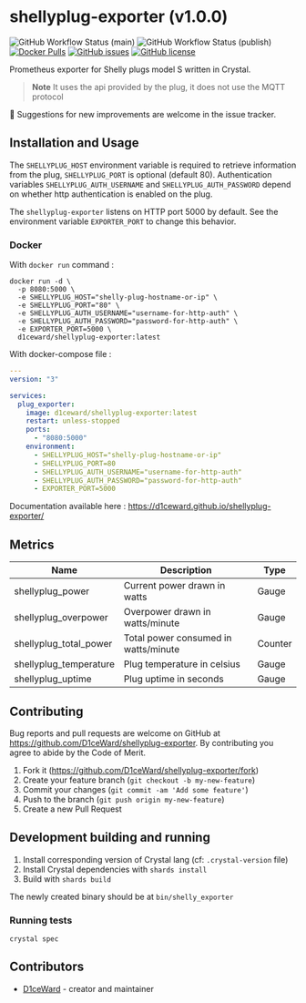 # shellyplug-exporter (v1.0.0)
![GitHub Workflow Status (main)](https://github.com/D1ceWard/shellyplug-exporter/actions/workflows/main.yml/badge.svg?branch=master)
![GitHub Workflow Status (publish)](https://github.com/D1ceWard/shellyplug-exporter/actions/workflows/publish.yml/badge.svg?branch=master)
[![Docker Pulls](https://img.shields.io/docker/pulls/d1ceward/shellyplug-exporter.svg)](https://hub.docker.com/r/d1ceward/shellyplug-exporter)
[![GitHub issues](https://img.shields.io/github/issues/D1ceWard/shellyplug-exporter)](https://github.com/D1ceWard/shellyplug-exporter/issues)
[![GitHub license](https://img.shields.io/github/license/D1ceWard/shellyplug-exporter)](https://github.com/D1ceWard/shellyplug-exporter/blob/master/LICENSE)

Prometheus exporter for Shelly plugs model S written in Crystal.
> **Note** It uses the api provided by the plug, it does not use the MQTT protocol

:rocket: Suggestions for new improvements are welcome in the issue tracker.

## Installation and Usage

The `SHELLYPLUG_HOST` environment variable is required to retrieve information from the plug, `SHELLYPLUG_PORT` is optional (default 80).
Authentication variables `SHELLYPLUG_AUTH_USERNAME` and `SHELLYPLUG_AUTH_PASSWORD` depend on whether http authentication is enabled on the plug.

The `shellyplug-exporter` listens on HTTP port 5000 by default. See the environment variable `EXPORTER_PORT` to change this behavior.

### Docker

With `docker run` command :
```shell
docker run -d \
  -p 8080:5000 \
  -e SHELLYPLUG_HOST="shelly-plug-hostname-or-ip" \
  -e SHELLYPLUG_PORT="80" \
  -e SHELLYPLUG_AUTH_USERNAME="username-for-http-auth" \
  -e SHELLYPLUG_AUTH_PASSWORD="password-for-http-auth" \
  -e EXPORTER_PORT=5000 \
  d1ceward/shellyplug-exporter:latest
```

With docker-compose file :
```yaml
---
version: "3"

services:
  plug_exporter:
    image: d1ceward/shellyplug-exporter:latest
    restart: unless-stopped
    ports:
      - "8080:5000"
    environment:
      - SHELLYPLUG_HOST="shelly-plug-hostname-or-ip"
      - SHELLYPLUG_PORT=80
      - SHELLYPLUG_AUTH_USERNAME="username-for-http-auth"
      - SHELLYPLUG_AUTH_PASSWORD="password-for-http-auth"
      - EXPORTER_PORT=5000
```

Documentation available here : https://d1ceward.github.io/shellyplug-exporter/

## Metrics

Name                   | Description                          | Type    |
-----------------------|--------------------------------------|---------|
shellyplug_power       | Current power drawn in watts         | Gauge   |
shellyplug_overpower   | Overpower drawn in watts/minute      | Gauge   |
shellyplug_total_power | Total power consumed in watts/minute | Counter |
shellyplug_temperature | Plug temperature in celsius          | Gauge   |
shellyplug_uptime      | Plug uptime in seconds               | Gauge   |

## Contributing

Bug reports and pull requests are welcome on GitHub at https://github.com/D1ceWard/shellyplug-exporter. By contributing you agree to abide by the Code of Merit.

1. Fork it (<https://github.com/D1ceWard/shellyplug-exporter/fork>)
2. Create your feature branch (`git checkout -b my-new-feature`)
3. Commit your changes (`git commit -am 'Add some feature'`)
4. Push to the branch (`git push origin my-new-feature`)
5. Create a new Pull Request

## Development building and running

1. Install corresponding version of Crystal lang (cf: `.crystal-version` file)
2. Install Crystal dependencies with `shards install`
3. Build with `shards build`

The newly created binary should be at `bin/shelly_exporter`

### Running tests

```shell
crystal spec
```

## Contributors

- [D1ceWard](https://github.com/D1ceWard) - creator and maintainer
